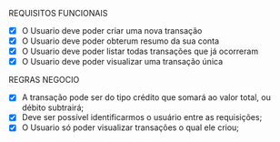 REQUISITOS FUNCIONAIS
- [x] O Usuario deve poder criar uma nova transação
- [x] O Usuario deve poder obterum resumo da sua conta
- [x] O Usuario deve poder listar todas transações que já ocorreram
- [x] O Usuario deve poder visualizar uma transação única

REGRAS NEGOCIO
- [x] A transação pode ser do tipo crédito que somará ao valor total, ou débito subtrairá;
- [x] Deve ser possível identificarmos o usuário entre as requisições;
- [x] O Usuario só poder visualizar transações o qual ele criou;

